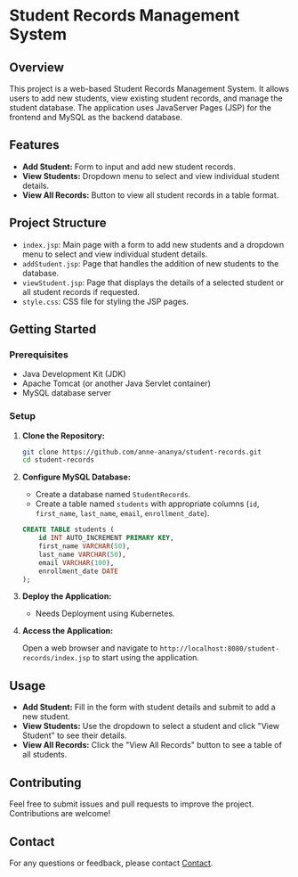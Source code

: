 # Student Records Management System

## Overview

This project is a web-based Student Records Management System. It allows users to add new students, view existing student records, and manage the student database. The application uses JavaServer Pages (JSP) for the frontend and MySQL as the backend database.

## Features

- **Add Student:** Form to input and add new student records.
- **View Students:** Dropdown menu to select and view individual student details.
- **View All Records:** Button to view all student records in a table format.

## Project Structure

- `index.jsp`: Main page with a form to add new students and a dropdown menu to select and view individual student details.
- `addStudent.jsp`: Page that handles the addition of new students to the database.
- `viewStudent.jsp`: Page that displays the details of a selected student or all student records if requested.
- `style.css`: CSS file for styling the JSP pages.

## Getting Started

### Prerequisites

- Java Development Kit (JDK)
- Apache Tomcat (or another Java Servlet container)
- MySQL database server

### Setup

1. **Clone the Repository:**

    ```bash
    git clone https://github.com/anne-ananya/student-records.git
    cd student-records
    ```

2. **Configure MySQL Database:**

    - Create a database named `StudentRecords`.
    - Create a table named `students` with appropriate columns (`id`, `first_name`, `last_name`, `email`, `enrollment_date`).

    ```sql
    CREATE TABLE students (
        id INT AUTO_INCREMENT PRIMARY KEY,
        first_name VARCHAR(50),
        last_name VARCHAR(50),
        email VARCHAR(100),
        enrollment_date DATE
    );
    ```

3. **Deploy the Application:**

    - Needs Deployment using Kubernetes.

4. **Access the Application:**

    Open a web browser and navigate to `http://localhost:8080/student-records/index.jsp` to start using the application.

## Usage

- **Add Student:** Fill in the form with student details and submit to add a new student.
- **View Students:** Use the dropdown to select a student and click "View Student" to see their details.
- **View All Records:** Click the "View All Records" button to see a table of all students.

## Contributing

Feel free to submit issues and pull requests to improve the project. Contributions are welcome!

## Contact

For any questions or feedback, please contact [Contact](mailto:ananya0612de@gmail.com).

